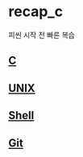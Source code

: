 # recap_c

피씬 시작 전 빠른 복습

## [C](C/README.md)

## [UNIX](UNIX/README.md)

## [Shell](Shell/README.md)

## [Git](GIT/README.md)
